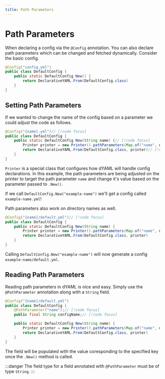```yaml
---
title: Path Parameters
---
```


# Path Parameters

When declaring a config via the `@Config` annotation. You can also declare path parameters which can be changed and fetched dynamically.
Consider the basic config.
```java
@Config("config.yml")
public class DefaultConfig {
    public static DefaultConfig New() {
        return DeclarativeYAML.From(DefaultConfig.class)
    }
}
```

## Setting Path Parameters
If we wanted to change the name of the config based on a parameter we could adjust the code as follows.
```java
@Config("{name}.yml")// [!code focus]
public class DefaultConfig {
    public static DefaultConfig New(String name) {// [!code focus]
        Printer printer = new Printer().pathParameters(Map.of("name", name));// [!code focus]
        return DeclarativeYAML.From(DefaultConfig.class, printer)// [!code focus]
    }
}
```
`Printer` is a special class that configures how dYAML will handle config declarations.
In this example, the path parameters are being adjusted on the printer to target the path parameter `name` and change it's value based on the parameter passed to `.New()`.

If we call `DefaultConfig.New("example-name")` we'll get a config called `example-name.yml`!

Path parameters also work on directory names as well.
```java
@Config("{name}/default.yml")// [!code focus]
public class DefaultConfig {
    public static DefaultConfig New(String name) {
        Printer printer = new Printer().pathParameters(Map.of("name", name));
        return DeclarativeYAML.From(DefaultConfig.class, printer)
    }
}
```
Calling `DefaultConfig.New("example-name")` will now generate a config `example-name/default.yml`.

## Reading Path Parameters
Reading path parameters in dYAML is nice and easy. Simply use the `@PathParameter` annotation along with a `String` field.
```java
@Config("{name}/default.yml")
public class DefaultConfig {
    @PathParameter("name");// [!code focus]
    public final String configName;// [!code focus]

    public static DefaultConfig New(String name) {
        Printer printer = new Printer().pathParameters(Map.of("name", name));
        return DeclarativeYAML.From(DefaultConfig.class, printer)
    }
}
```
The field will be populated with the value coresponding to the specified key once the `.New()` method is called.

:::danger
The field type for a field annotated with `@PathParameter` must be of type `String`.
:::
